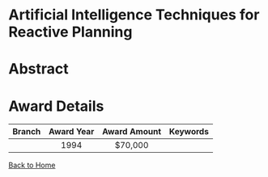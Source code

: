 
Artificial Intelligence Techniques for Reactive Planning
========================================================

# Abstract


  

# Award Details

|Branch|Award Year|Award Amount|Keywords|
| :---: | :---: | :---: | :---: |
||1994|$70,000||
  
  


[Back to Home](https://github.com/chrischow/dod_sbir_awards#718)